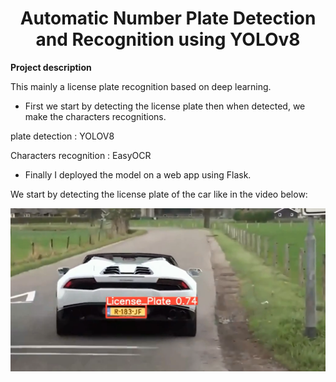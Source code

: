 <H1 align="center">Automatic Number Plate Detection and Recognition using YOLOv8</H1>

**Project description**

This mainly a license plate recognition based on deep learning.

- First we start by detecting the license plate then when detected, we make the characters recognitions.

plate detection : YOLOV8 

Characters recognition : EasyOCR

- Finally I deployed the model on a web app using Flask.


We start by detecting the license plate of the car like in the video below:

[![Video Preview](https://github.com/MERYX-bh/Car-plate-recognition/blob/main/preview_plate.png)](https://github.com/MERYX-bh/Car-plate-recognition/blob/main/t%C3%A9l%C3%A9chargement.mp4)


